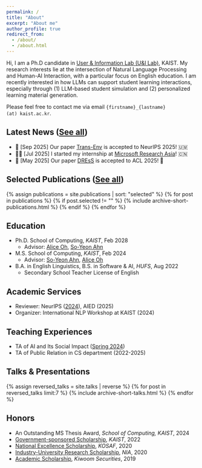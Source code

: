 ```yaml
---
permalink: /
title: "About"
excerpt: "About me"
author_profile: true
redirect_from: 
  - /about/
  - /about.html
---
```


Hi, I am a Ph.D candidate in <a href="https://uilab.kr/">User & Information Lab (U&I Lab)</a>, KAIST. My research interests lie at the intersection of Natural Language Processing and Human-AI Interaction, with a particular focus on English education. I am recently interested in how LLMs can support student learning interactions, especially through (1) LLM-based student simulation and (2) personalized learning material generation.

Please feel free to contact me via email <code>{firstname}_{lastname} (at) kaist.ac.kr</code>.

## Latest News ([See all](/news))

- 📝 [Sep 2025] Our paper <a href='https://arxiv.org/abs/2505.20875'>Trans-Env</a> is accepted to NeurIPS 2025! 🇺🇲 
- 👩‍💻 [Jul 2025] I started my internship at <a href='https://www.microsoft.com/en-us/research/lab/microsoft-research-asia/'> Microsoft Research Asia</a>! 🇨🇳 
- 📝 [May 2025] Our paper <a href='https://aclanthology.org/2025.acl-long.659/'>DREsS</a> is accepted to ACL 2025! 👗 

## Selected Publications ([See all](/publications))

{% assign publications = site.publications | sort: "selected" %}
{% for post in publications %}
{% if post.selected != "" %}
{% include archive-short-publications.html %}
{% endif %}
{% endfor %}

## Education

- Ph.D. School of Computing, *KAIST*, Feb 2028
  - Advisor: <a href ='https://aliceoh9.github.io/'>Alice Oh</a>, <a href='https://sites.google.com/view/soyeonahn/about'>So-Yeon Ahn</a>
- M.S. School of Computing, *KAIST*, Feb 2024
  - Advisor: <a href='https://sites.google.com/view/soyeonahn/about'>So-Yeon Ahn</a>, <a href ='https://aliceoh9.github.io/'>Alice Oh</a>
- B.A. in English Linguistics, B.S. in Software & AI, *HUFS*, Aug 2022
  - Secondary School Teacher License of English

## Academic Services

- Reviewer: NeurIPS ([2024](https://neurips.cc/Conferences/2024/ProgramCommittee)), AIED (2025)
- Organizer: International NLP Workshop at KAIST (2024)

## Teaching Experiences

- TA of AI and Its Social Impact ([Spring 2024](https://uilab-kaist.github.io/coe491-ai-and-society-spring-2024/))
- TA of Public Relation in CS department  (2022-2025)

## Talks & Presentations

{% assign reversed_talks = site.talks | reverse %}
{% for post in reversed_talks limit:7 %}
{% include archive-short-talks.html %}
{% endfor %}

## Honors

- An Outstanding MS Thesis Award, *School of Computing, KAIST*, 2024
- [Government-sponsored Scholarship](https://kaist.ac.kr/), *KAIST*, 2022
- [National Excellence Scholarship](https://www.kosaf.go.kr/ko/main.do), *KOSAF*, 2020
- [Industry-University Research Scholarship](https://www.nia.or.kr/site/nia_kor/main.do), *NIA*, 2020
- [Academic Scholarship](https://www1.kiwoom.com/h/main), *Kiwoom Securities*, 2019

